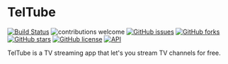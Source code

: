 # TelTube
[![Build Status](https://travis-ci.org/TurboProgramming/TelTube.svg?branch=master)](https://travis-ci.org/TurboProgramming/TelTube)
![contributions welcome](https://img.shields.io/badge/contributions-welcome-brightgreen.svg?style=flat)
[![GitHub issues](https://img.shields.io/github/issues/TurboProgramming/TelTube.svg)](https://github.com/TurboProgramming/TelTube/issues)
[![GitHub forks](https://img.shields.io/github/forks/TurboProgramming/TelTube.svg)](https://github.com/TurboProgramming/TelTube/network)
[![GitHub stars](https://img.shields.io/github/stars/TurboProgramming/TelTube.svg)](https://github.com/TurboProgramming/TelTube/stargazers)
[![GitHub license](https://img.shields.io/badge/license-MIT-blue.svg)](https://raw.githubusercontent.com/TurboProgramming/TelTube/master/LICENSE)
[![API](https://img.shields.io/badge/API-21%2B-brightgreen.svg?style=flat)](https://android-arsenal.com/api?level=21)

TelTube is a TV streaming app that let's you stream TV channels for free.
